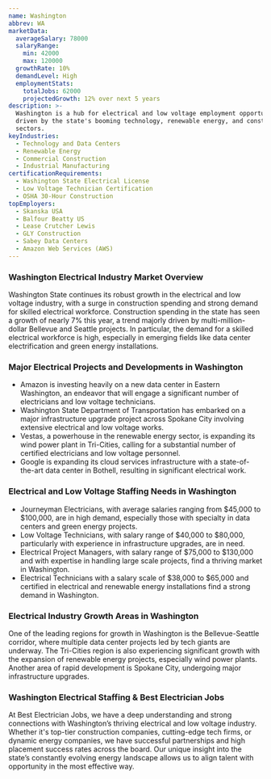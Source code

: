 ```yaml
---
name: Washington
abbrev: WA
marketData:
  averageSalary: 78000
  salaryRange:
    min: 42000
    max: 120000
  growthRate: 10%
  demandLevel: High
  employmentStats:
    totalJobs: 62000
    projectedGrowth: 12% over next 5 years
description: >-
  Washington is a hub for electrical and low voltage employment opportunities,
  driven by the state's booming technology, renewable energy, and construction
  sectors.
keyIndustries:
  - Technology and Data Centers
  - Renewable Energy
  - Commercial Construction
  - Industrial Manufacturing
certificationRequirements:
  - Washington State Electrical License
  - Low Voltage Technician Certification
  - OSHA 30-Hour Construction
topEmployers:
  - Skanska USA
  - Balfour Beatty US
  - Lease Crutcher Lewis
  - GLY Construction
  - Sabey Data Centers
  - Amazon Web Services (AWS)
---
```

### Washington Electrical Industry Market Overview
Washington State continues its robust growth in the electrical and low voltage industry, with a surge in construction spending and strong demand for skilled electrical workforce. Construction spending in the state has seen a growth of nearly 7% this year, a trend majorly driven by multi-million-dollar Bellevue and Seattle projects. In particular, the demand for a skilled electrical workforce is high, especially in emerging fields like data center electrification and green energy installations.

### Major Electrical Projects and Developments in Washington
- Amazon is investing heavily on a new data center in Eastern Washington, an endeavor that will engage a significant number of electricians and low voltage technicians.
- Washington State Department of Transportation has embarked on a major infrastructure upgrade project across Spokane City involving extensive electrical and low voltage works.
- Vestas, a powerhouse in the renewable energy sector, is expanding its wind power plant in Tri-Cities, calling for a substantial number of certified electricians and low voltage personnel.
- Google is expanding its cloud services infrastructure with a state-of-the-art data center in Bothell, resulting in significant electrical work.

### Electrical and Low Voltage Staffing Needs in Washington
- Journeyman Electricians, with average salaries ranging from $45,000 to $100,000, are in high demand, especially those with specialty in data centers and green energy projects.
- Low Voltage Technicians, with salary range of $40,000 to $80,000, particularly with experience in infrastructure upgrades, are in need.
- Electrical Project Managers, with salary range of $75,000 to $130,000 and with expertise in handling large scale projects, find a thriving market in Washington.
- Electrical Technicians with a salary scale of $38,000 to $65,000 and certified in electrical and renewable energy installations find a strong demand in Washington.

### Electrical Industry Growth Areas in Washington
One of the leading regions for growth in Washington is the Bellevue-Seattle corridor, where multiple data center projects led by tech giants are underway. The Tri-Cities region is also experiencing significant growth with the expansion of renewable energy projects, especially wind power plants. Another area of rapid development is Spokane City, undergoing major infrastructure upgrades.

### Washington Electrical Staffing & Best Electrician Jobs
At Best Electrician Jobs, we have a deep understanding and strong connections with Washington’s thriving electrical and low voltage industry. Whether it's top-tier construction companies, cutting-edge tech firms, or dynamic energy companies, we have successful partnerships and high placement success rates across the board. Our unique insight into the state’s constantly evolving energy landscape allows us to align talent with opportunity in the most effective way.
